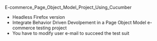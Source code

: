 E-commerce_Page_Object_Model_Project_Using_Cucumber

* Headless Firefox version
* Integrate Behavior Driven Devolpement in a Page Object Model e-commerce testing project 
* You have to modify user e-mail to succeed the test suit

